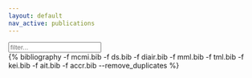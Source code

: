 ```yaml
---
layout: default
nav_active: publications
---
```


<input id="filter" type="text" size=20 placeholder="filter..." />
<div class="bib">
{% bibliography -f mcmi.bib -f ds.bib -f diair.bib -f mml.bib -f tml.bib -f kei.bib -f ait.bib -f accr.bib --remove_duplicates %}
</div>

<script type="text/javascript">
  function filter(text) {
    text = text.toLowerCase();
    var bibitems = document.querySelectorAll('ol.bibliography li');
    bibitems.forEach(el => el.style.display = 'none');
    bibitems.forEach(el => {
      var c = el.children;
      var tmp = c[c.length -1].value.toLowerCase();
      if(tmp.includes(text)) {
        el.style.display = 'inline';
      }
    });
  };
  document.addEventListener("DOMContentLoaded", function(event) {
    document.querySelector('#filter').addEventListener('input', (e) => {
      filter(document.querySelector('#filter').value);
    });
    var urlParts   = document.URL.split('#');
    if (urlParts.length > 1) {
        var anchor = decodeURIComponent(urlParts[1]);
        document.querySelector('#filter').value = anchor;
        filter(anchor);
    }
  });
</script>